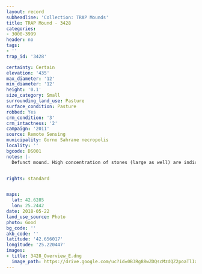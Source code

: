 ```yaml
---
layout: record
subheadline: 'Collection: TRAP Mounds'
title: TRAP Mound - 3428
categories:
- 3000-3999
header: no
tags:
- ''
trap_id: '3428'

certainty: Certain
elevation: '435'
max_diameter: '12'
min_diameter: '12'
height: '0.1'
size_category: Small
surrounding_land_use: Pasture
surface_condition: Pasture
robbed: Yes
crm_condition: '3'
crm_intactness: '2'
campaign: '2011'
source: Remote Sensing
municipality: Gorno Sahrane necropolis
locality: ''
bgcode: DS001
notes: |-
  Defunct mound. High concentration of stones (large as well) are indicative of former presence of larger mound. Also some robbers' trench's confirming this, bu still hard to determine whether site is truly a mound or not.


rights: standard


maps:
  lat: 42.6285
  lon: 25.2442
date: 2018-05-22
land_use_source: Photo
photo: Good
bg_code: ''
akb_code: ''
latitude: '42.656017'
longitude: '25.220447'
images:
- title: 3428_Overview_E.dng
  image_path: https://drive.google.com/uc?id=0B3Rg88wZDQscMzdQZ2poaTlIanM
---
```

